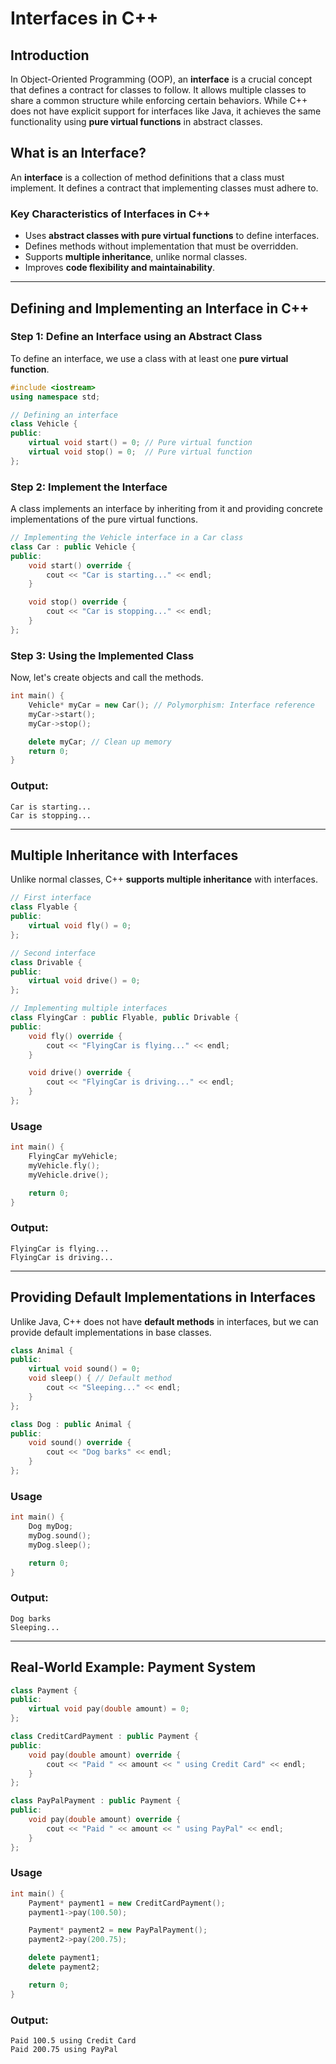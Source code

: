 # Interfaces in C++

## Introduction

In Object-Oriented Programming (OOP), an **interface** is a crucial concept that defines a contract for classes to follow. It allows multiple classes to share a common structure while enforcing certain behaviors. While C++ does not have explicit support for interfaces like Java, it achieves the same functionality using **pure virtual functions** in abstract classes.

## What is an Interface?

An **interface** is a collection of method definitions that a class must implement. It defines a contract that implementing classes must adhere to.

### **Key Characteristics of Interfaces in C++**

- Uses **abstract classes with pure virtual functions** to define interfaces.
- Defines methods without implementation that must be overridden.
- Supports **multiple inheritance**, unlike normal classes.
- Improves **code flexibility and maintainability**.

---

## **Defining and Implementing an Interface in C++**

### **Step 1: Define an Interface using an Abstract Class**

To define an interface, we use a class with at least one **pure virtual function**.

```cpp
#include <iostream>
using namespace std;

// Defining an interface
class Vehicle {
public:
    virtual void start() = 0; // Pure virtual function
    virtual void stop() = 0;  // Pure virtual function
};
```

### **Step 2: Implement the Interface**

A class implements an interface by inheriting from it and providing concrete implementations of the pure virtual functions.

```cpp
// Implementing the Vehicle interface in a Car class
class Car : public Vehicle {
public:
    void start() override {
        cout << "Car is starting..." << endl;
    }

    void stop() override {
        cout << "Car is stopping..." << endl;
    }
};
```

### **Step 3: Using the Implemented Class**

Now, let's create objects and call the methods.

```cpp
int main() {
    Vehicle* myCar = new Car(); // Polymorphism: Interface reference
    myCar->start();
    myCar->stop();

    delete myCar; // Clean up memory
    return 0;
}
```

### **Output:**

```
Car is starting...
Car is stopping...
```

---

## **Multiple Inheritance with Interfaces**

Unlike normal classes, C++ **supports multiple inheritance** with interfaces.

```cpp
// First interface
class Flyable {
public:
    virtual void fly() = 0;
};

// Second interface
class Drivable {
public:
    virtual void drive() = 0;
};

// Implementing multiple interfaces
class FlyingCar : public Flyable, public Drivable {
public:
    void fly() override {
        cout << "FlyingCar is flying..." << endl;
    }

    void drive() override {
        cout << "FlyingCar is driving..." << endl;
    }
};
```

### **Usage**

```cpp
int main() {
    FlyingCar myVehicle;
    myVehicle.fly();
    myVehicle.drive();

    return 0;
}
```

### **Output:**

```
FlyingCar is flying...
FlyingCar is driving...
```

---

## **Providing Default Implementations in Interfaces**

Unlike Java, C++ does not have **default methods** in interfaces, but we can provide default implementations in base classes.

```cpp
class Animal {
public:
    virtual void sound() = 0;
    void sleep() { // Default method
        cout << "Sleeping..." << endl;
    }
};

class Dog : public Animal {
public:
    void sound() override {
        cout << "Dog barks" << endl;
    }
};
```

### **Usage**

```cpp
int main() {
    Dog myDog;
    myDog.sound();
    myDog.sleep();

    return 0;
}
```

### **Output:**

```
Dog barks
Sleeping...
```

---

## **Real-World Example: Payment System**

```cpp
class Payment {
public:
    virtual void pay(double amount) = 0;
};

class CreditCardPayment : public Payment {
public:
    void pay(double amount) override {
        cout << "Paid " << amount << " using Credit Card" << endl;
    }
};

class PayPalPayment : public Payment {
public:
    void pay(double amount) override {
        cout << "Paid " << amount << " using PayPal" << endl;
    }
};
```

### **Usage**

```cpp
int main() {
    Payment* payment1 = new CreditCardPayment();
    payment1->pay(100.50);

    Payment* payment2 = new PayPalPayment();
    payment2->pay(200.75);

    delete payment1;
    delete payment2;

    return 0;
}
```

### **Output:**

```
Paid 100.5 using Credit Card
Paid 200.75 using PayPal
```
